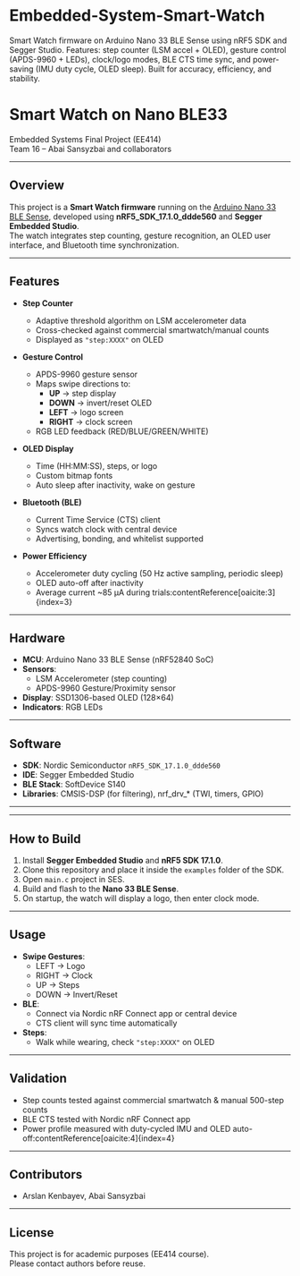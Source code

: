 # Embedded-System-Smart-Watch
Smart Watch firmware on Arduino Nano 33 BLE Sense using nRF5 SDK and Segger Studio. Features: step counter (LSM accel + OLED), gesture control (APDS-9960 + LEDs), clock/logo modes, BLE CTS time sync, and power-saving (IMU duty cycle, OLED sleep). Built for accuracy, efficiency, and stability.
# Smart Watch on Nano BLE33

Embedded Systems Final Project (EE414)  
Team 16 – Abai Sansyzbai and collaborators  

---

## Overview
This project is a **Smart Watch firmware** running on the [Arduino Nano 33 BLE Sense](https://store.arduino.cc/products/arduino-nano-33-ble-sense), developed using **nRF5_SDK_17.1.0_ddde560** and **Segger Embedded Studio**.  
The watch integrates step counting, gesture recognition, an OLED user interface, and Bluetooth time synchronization.

---

## Features
- **Step Counter**
  - Adaptive threshold algorithm on LSM accelerometer data
  - Cross-checked against commercial smartwatch/manual counts
  - Displayed as `"step:XXXX"` on OLED

- **Gesture Control**
  - APDS-9960 gesture sensor
  - Maps swipe directions to:
    - **UP** → step display
    - **DOWN** → invert/reset OLED
    - **LEFT** → logo screen
    - **RIGHT** → clock screen
  - RGB LED feedback (RED/BLUE/GREEN/WHITE)

- **OLED Display**
  - Time (HH:MM:SS), steps, or logo
  - Custom bitmap fonts
  - Auto sleep after inactivity, wake on gesture

- **Bluetooth (BLE)**
  - Current Time Service (CTS) client
  - Syncs watch clock with central device
  - Advertising, bonding, and whitelist supported

- **Power Efficiency**
  - Accelerometer duty cycling (50 Hz active sampling, periodic sleep)
  - OLED auto-off after inactivity
  - Average current ~85 µA during trials:contentReference[oaicite:3]{index=3}

---

## Hardware
- **MCU**: Arduino Nano 33 BLE Sense (nRF52840 SoC)
- **Sensors**:
  - LSM Accelerometer (step counting)
  - APDS-9960 Gesture/Proximity sensor
- **Display**: SSD1306-based OLED (128×64)
- **Indicators**: RGB LEDs

---

## Software
- **SDK**: Nordic Semiconductor `nRF5_SDK_17.1.0_ddde560`
- **IDE**: Segger Embedded Studio
- **BLE Stack**: SoftDevice S140
- **Libraries**: CMSIS-DSP (for filtering), nrf_drv_* (TWI, timers, GPIO)

---


---

## How to Build
1. Install **Segger Embedded Studio** and **nRF5 SDK 17.1.0**.
2. Clone this repository and place it inside the `examples` folder of the SDK.
3. Open `main.c` project in SES.
4. Build and flash to the **Nano 33 BLE Sense**.
5. On startup, the watch will display a logo, then enter clock mode.

---

## Usage
- **Swipe Gestures**:
  - LEFT → Logo  
  - RIGHT → Clock  
  - UP → Steps  
  - DOWN → Invert/Reset
- **BLE**:
  - Connect via Nordic nRF Connect app or central device
  - CTS client will sync time automatically
- **Steps**:
  - Walk while wearing, check `"step:XXXX"` on OLED

---

## Validation
- Step counts tested against commercial smartwatch & manual 500-step counts
- BLE CTS tested with Nordic nRF Connect app
- Power profile measured with duty-cycled IMU and OLED auto-off:contentReference[oaicite:4]{index=4}

---

## Contributors
- Arslan Kenbayev, Abai Sansyzbai  

---

## License
This project is for academic purposes (EE414 course).  
Please contact authors before reuse.

